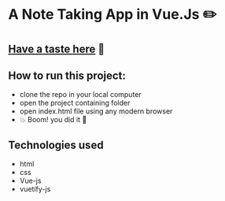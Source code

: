 # A Note Taking App in Vue.Js  :pencil2:

## [Have a taste here](https://avinashbharti97.github.io/Vue_note/)  :shaved_ice:

## How to run this project:
* clone the repo in your local computer
* open the project containing folder
* open index.html file using any modern browser
* :boom: Boom! you did it  :tada:

## Technologies used
* html
* css
* Vue-js
* vuetify-js

